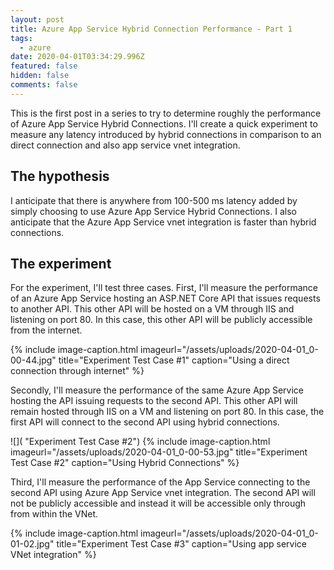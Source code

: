 ```yaml
---
layout: post
title: Azure App Service Hybrid Connection Performance - Part 1
tags:
  - azure
date: 2020-04-01T03:34:29.996Z
featured: false
hidden: false
comments: false
---
```

This is the first post in a series to try to determine roughly the performance of Azure App Service Hybrid Connections. I'll create a quick experiment to measure any latency introduced by hybrid connections in comparison to an direct connection and also app service vnet integration.

<!--more-->

## The hypothesis

I anticipate that there is anywhere from 100-500 ms latency added by simply choosing to use Azure App Service Hybrid Connections. I also anticipate that the Azure App Service vnet integration is faster than hybrid connections.

## The experiment

For the experiment, I'll test three cases. First, I'll measure the performance of an Azure App Service hosting an ASP.NET Core API that issues requests to another API. This other API will be hosted on a VM through IIS and listening on port 80. In this case, this other API will be publicly accessible from the internet. 

{% include image-caption.html imageurl="/assets/uploads/2020-04-01_0-00-44.jpg" title="Experiment Test Case #1" caption="Using a direct connection through internet" %}

Secondly, I'll measure the performance of the same Azure App Service hosting the API issuing requests to the second API. This other API will remain hosted through IIS on a VM and listening on port 80. In this case, the first API will connect to the second API using hybrid connections.

![]( "Experiment Test Case #2")
{% include image-caption.html imageurl="/assets/uploads/2020-04-01_0-00-53.jpg" title="Experiment Test Case #2" caption="Using Hybrid Connections" %}

Third, I'll measure the performance of the App Service connecting to the second API using Azure App Service vnet integration. The second API will not be publicly accessible and instead it will be accessible only through from within the VNet.

{% include image-caption.html imageurl="/assets/uploads/2020-04-01_0-01-02.jpg" title="Experiment Test Case #3" caption="Using app service VNet integration" %}